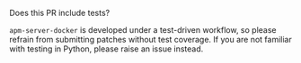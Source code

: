 Does this PR include tests?

`apm-server-docker` is developed under a test-driven
workflow, so please refrain from submitting patches without test
coverage. If you are not familiar with testing in Python, please
raise an issue instead.
